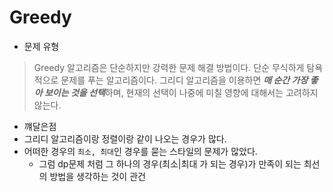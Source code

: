 # Greedy
- 문제 유형
> Greedy 알고리즘은 단순하지만 강력한 문제 해결 방법이다. 단순 무식하게 탐욕적으로 문제를 푸는 알고리즘이다.
그리디 알고리즘을 이용하면 ***매 순간 가장 좋아 보이는 것을 선택***하며, 현재의 선택이 나중에 미칠 영향에 대해서는 고려하지 않는다.
- 꺠달은점
- 그리디 알고리즘이랑 정렬이랑 같이 나오는 경우가 많다.
- 어떠한 경우의 `최소, 최대`인 경우를 묻는 스타일의 문제가 많았다.
  - 그럼 dp문제 처럼 그 하나의 경우(최소|최대 가 되는 경우)가 만족이 되는 최선의 방법을 생각하는 것이 관건